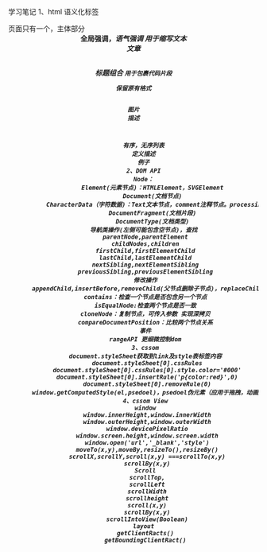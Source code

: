 学习笔记
1、html 语义化标签

<aside>
<main>页面只有一个，主体部分 
<nav>
<header>
<footer>
<strong>全局强调，<em>语气强调
<abbr>用于缩写文本
<article>文章
<hgroup><h1><h2></hgroup>标题组合
<code>用于包裹代码片段
<pre>保留原有格式
<figure>
<img>图片
<figcaption>描述
</figure>
<ol><ul>有序，无序列表
<dfn>定义描述
<samp>例子
2、DOM API
Node：
     Element(元素节点)：HTMLElement，SVGElement
     Document(文档节点)
     CharacterData（字符数据)：Text文本节点，comment注释节点。processinginstruction处理信息
     DocumentFragment(文档片段)
     DocumentType(文档类型)
导航类操作(左侧可能包含空节点)，查找
 parentNode,parentElement
 childNodes,children
 firstChild,firstElementChild
 lastChild,lastElementChild
 nextSibling,nextElementSibling
 previousSibling,previousElementSibling
 修改操作
 appendChild,insertBefore,removeChild(父节点删除子节点)，replaceChild
 contains：检查一个节点是否包含另一个节点
 isEqualNode:检查两个节点是否一致
 cloneNode：复制节点，可传入参数 实现深拷贝
 compareDocumentPosition：比较两个节点关系
 事件
 rangeAPI 更细微控制dom
 3、cssom
 document.styleSheet获取到link及style表标签内容
  document.styleSheet[0].cssRules
  document.styleSheet[0].cssRules[0].style.color='#000'
  document.styleSheet[0].insertRule('p{color:red}',0)
  document.styleSheet[0].removeRule(0)
 window.getComputedStyle(el,psedoel)，psedoel伪元素（应用于拖拽，动画）
 4、cssom View
 window
  window.innerHeight,window.innerWidth
  window.outerHeight,window.outerWidth
  window.devicePixelRatio
  window.screen.height,window.screen.width
  window.open('url','_blank','style')
  moveTo(x,y),moveBy,resizeTo(),resizeBy()
  scrollX,scrollY,scroll(x,y) ===scrollTo(x,y)
  scrollBy(x,y)
 Scroll
  scrollTop,
  scrollLeft
  scrollWidth
  scrollheight
  scroll(x,y)
  scrollBy(x,y)
  scrollIntoView(Boolean)
layout
 getClientRacts()
 getBoundingClientRact()
